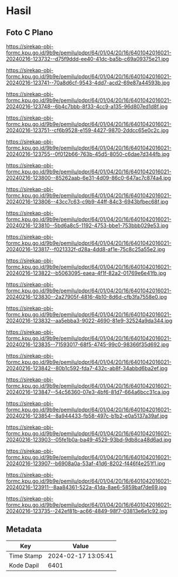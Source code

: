 # Hasil

## Foto C Plano

https://sirekap-obj-formc.kpu.go.id/9b9e/pemilu/pdpr/64/01/04/20/16/6401042016021-20240216-123732--d75f9ddd-ee40-41dc-ba5b-c69a09375e21.jpg

https://sirekap-obj-formc.kpu.go.id/9b9e/pemilu/pdpr/64/01/04/20/16/6401042016021-20240216-123741--70a8d6cf-9543-4dd7-acd2-69e87a44593b.jpg

https://sirekap-obj-formc.kpu.go.id/9b9e/pemilu/pdpr/64/01/04/20/16/6401042016021-20240216-123748--6b4c7bbb-8f33-4cc9-a135-96d807ed1d8f.jpg

https://sirekap-obj-formc.kpu.go.id/9b9e/pemilu/pdpr/64/01/04/20/16/6401042016021-20240216-123751--cf6b9528-e159-4427-9870-2ddcc65e0c2c.jpg

https://sirekap-obj-formc.kpu.go.id/9b9e/pemilu/pdpr/64/01/04/20/16/6401042016021-20240216-123755--0f012b66-763b-45d5-8050-c6dae7d344fb.jpg

https://sirekap-obj-formc.kpu.go.id/9b9e/pemilu/pdpr/64/01/04/20/16/6401042016021-20240216-123800--85262aab-6e31-4d09-86c0-647ac7c874a4.jpg

https://sirekap-obj-formc.kpu.go.id/9b9e/pemilu/pdpr/64/01/04/20/16/6401042016021-20240216-123806--43cc7c63-c9b9-44ff-84c3-6943bfbec68f.jpg

https://sirekap-obj-formc.kpu.go.id/9b9e/pemilu/pdpr/64/01/04/20/16/6401042016021-20240216-123810--5bd6a8c5-1192-4753-bbe1-753bbb029e53.jpg

https://sirekap-obj-formc.kpu.go.id/9b9e/pemilu/pdpr/64/01/04/20/16/6401042016021-20240216-123817--f021332f-d28a-4dd8-af1e-75c8c25a55e2.jpg

https://sirekap-obj-formc.kpu.go.id/9b9e/pemilu/pdpr/64/01/04/20/16/6401042016021-20240216-123822--b5063095-eaea-4f1f-82a2-01769e6e41fb.jpg

https://sirekap-obj-formc.kpu.go.id/9b9e/pemilu/pdpr/64/01/04/20/16/6401042016021-20240216-123830--2a27905f-4816-4b10-8d6d-cfb3fa7558e0.jpg

https://sirekap-obj-formc.kpu.go.id/9b9e/pemilu/pdpr/64/01/04/20/16/6401042016021-20240216-123832--aa5ebba3-9022-4690-81e9-32524a9da344.jpg

https://sirekap-obj-formc.kpu.go.id/9b9e/pemilu/pdpr/64/01/04/20/16/6401042016021-20240216-123835--71593017-68f5-4745-99c0-98366f35d692.jpg

https://sirekap-obj-formc.kpu.go.id/9b9e/pemilu/pdpr/64/01/04/20/16/6401042016021-20240216-123842--80b1c592-fda7-432c-ab8f-34abbd6ba2ef.jpg

https://sirekap-obj-formc.kpu.go.id/9b9e/pemilu/pdpr/64/01/04/20/16/6401042016021-20240216-123847--54c56360-07e3-4bf6-81d7-664a6bcc31ca.jpg

https://sirekap-obj-formc.kpu.go.id/9b9e/pemilu/pdpr/64/01/04/20/16/6401042016021-20240216-123854--8a944433-fb58-497c-b1b2-e0a5137a39af.jpg

https://sirekap-obj-formc.kpu.go.id/9b9e/pemilu/pdpr/64/01/04/20/16/6401042016021-20240216-123903--05fe1b0a-ba49-4529-93bd-9db8ca48d6ad.jpg

https://sirekap-obj-formc.kpu.go.id/9b9e/pemilu/pdpr/64/01/04/20/16/6401042016021-20240216-123907--b6908a0a-53af-41d6-8202-f446f4e251f1.jpg

https://sirekap-obj-formc.kpu.go.id/9b9e/pemilu/pdpr/64/01/04/20/16/6401042016021-20240216-123911--8aa84361-522a-41da-8ae6-5859baf7de69.jpg

https://sirekap-obj-formc.kpu.go.id/9b9e/pemilu/pdpr/64/01/04/20/16/6401042016021-20240216-123735--242ef81b-ac66-4849-98f7-03813e6e1c92.jpg


## Metadata

| Key        | Value               |
| ---------- | ------------------- |
| Time Stamp | 2024-02-17 13:05:41 |
| Kode Dapil | 6401                |



